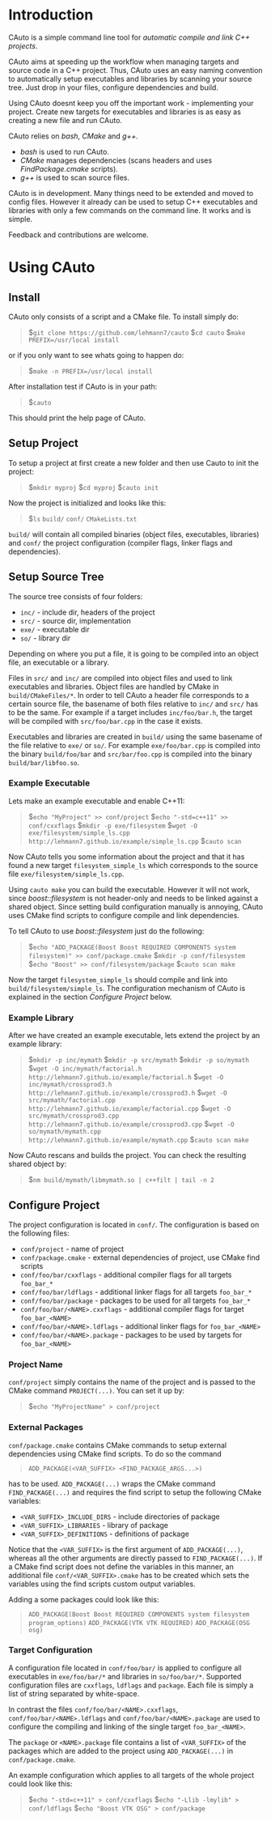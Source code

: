 
# Introduction

CAuto is a simple command line tool for _automatic compile and link C++ projects_.

CAuto aims at speeding up the workflow when managing targets and source code in a C++ project. Thus, CAuto uses an easy naming convention to automatically setup executables and libraries by scanning your source tree. Just drop in your files, configure dependencies and build.

Using CAuto doesnt keep you off the important work - implementing your project. Create new targets for executables and libraries is as easy as creating a new file and run CAuto.

CAuto relies on _bash_, _CMake_ and _g++_.

- _bash_  is used to run CAuto.
- _CMake_ manages dependencies (scans headers and uses _FindPackage.cmake_ scripts).
- _g++_   is used to scan source files.

CAuto is in development. Many things need to be extended and moved to config files. However it already can be used to setup C++ executables and libraries with only a few commands on the command line. It works and is simple.

Feedback and contributions are welcome.

# Using CAuto

## Install

CAuto only consists of a script and a CMake file. To install simply do:

> $`git clone https://github.com/lehmann7/cauto`
> $`cd cauto`
> $`make PREFIX=/usr/local install`

or if you only want to see whats going to happen do:

> $`make -n PREFIX=/usr/local install`

After installation test if CAuto is in your path:

> $`cauto`

This should print the help page of CAuto.

## Setup Project

To setup a project at first create a new folder and then use Cauto to init the project:

> $`mkdir myproj`
> $`cd myproj`
> $`cauto init`

Now the project is initialized and looks like this:

> $`ls`
> `build/`
> `conf/`
> `CMakeLists.txt`

`build/` will contain all compiled binaries (object files, executables, libraries) and `conf/` the project configuration (compiler flags, linker flags and dependencies).

## Setup Source Tree

The source tree consists of four folders:

* `inc/` - include dir, headers of the project
* `src/` - source dir, implementation
* `exe/` - executable dir
* `so/` - library dir

Depending on where you put a file, it is going to be compiled into an object file, an executable or a library.

Files in `src/` and `inc/` are compiled into object files and used to link executables and libraries. Object files are handled by CMake in `build/CMakeFiles/*`. In order to tell CAuto a header file corresponds to a certain source file, the basename of both files relative to `inc/` and `src/` has to be the same. For example if a target includes `inc/foo/bar.h`, the target will be compiled with `src/foo/bar.cpp` in the case it exists.

Executables and libraries are created in `build/` using the same basename of the file relative to `exe/` or `so/`. For example `exe/foo/bar.cpp` is compiled into the binary `build/foo/bar` and `src/bar/foo.cpp` is compiled into the binary `build/bar/libfoo.so`.

### Example Executable

Lets make an example executable and enable C++11:

> $`echo "MyProject" >> conf/project`
> $`echo "-std=c++11" >> conf/cxxflags`
> $`mkdir -p exe/filesystem`
> $`wget -O exe/filesystem/simple_ls.cpp http://lehmann7.github.io/example/simple_ls.cpp`
> $`cauto scan`

Now CAuto tells you some information about the project and that it has found a new target `filesystem_simple_ls` which corresponds to the source file `exe/filesystem/simple_ls.cpp`.

Using `cauto make` you can build the executable. However it will not work, since _boost::filesystem_ is not header-only and needs to be linked against a shared object. Since setting build configuration manually is annoying, CAuto uses CMake find scripts to configure compile and link dependencies.

To tell CAuto to use _boost::filesystem_ just do the following:

> $`echo "ADD_PACKAGE(Boost Boost REQUIRED COMPONENTS system filesystem)" >> conf/package.cmake`
> $`mkdir -p conf/filesystem`
> $`echo "Boost" >> conf/filesystem/package`
> $`cauto scan make`

Now the target `filesystem_simple_ls` should compile and link into `build/filesystem/simple_ls`. The configuration mechanism of CAuto is explained in the section _Configure Project_ below.

### Example Library

After we have created an example executable, lets extend the project by an example library:

> $`mkdir -p inc/mymath`
> $`mkdir -p src/mymath`
> $`mkdir -p so/mymath`
> $`wget -O inc/mymath/factorial.h http://lehmann7.github.io/example/factorial.h`
> $`wget -O inc/mymath/crossprod3.h http://lehmann7.github.io/example/crossprod3.h`
> $`wget -O src/mymath/factorial.cpp http://lehmann7.github.io/example/factorial.cpp`
> $`wget -O src/mymath/crossprod3.cpp http://lehmann7.github.io/example/crossprod3.cpp`
> $`wget -O so/mymath/mymath.cpp http://lehmann7.github.io/example/mymath.cpp`
> $`cauto scan make`

Now CAuto rescans and builds the project. You can check the resulting shared object by:

> $`nm build/mymath/libmymath.so | c++filt | tail -n 2`

## Configure Project

The project configuration is located in `conf/`. The configuration is based on the following files:

* `conf/project` - name of project
* `conf/package.cmake` - external dependencies of project, use CMake find scripts
* `conf/foo/bar/cxxflags` - additional compiler flags for all targets `foo_bar_*`
* `conf/foo/bar/ldflags` - additional linker flags for all targets `foo_bar_*`
* `conf/foo/bar/package` - packages to be used for all targets `foo_bar_*`
* `conf/foo/bar/<NAME>.cxxflags` - additional compiler flags for target `foo_bar_<NAME>`
* `conf/foo/bar/<NAME>.ldflags` - additional linker flags for `foo_bar_<NAME>`
* `conf/foo/bar/<NAME>.package` - packages to be used by targets for `foo_bar_<NAME>`

### Project Name

`conf/project` simply contains the name of the project and is passed to the CMake command `PROJECT(...)`. You can set it up by:

> $`echo "MyProjectName" > conf/project`

### External Packages

`conf/package.cmake` contains CMake commands to setup external dependencies using CMake find scripts. To do so the command

> `ADD_PACKAGE(<VAR_SUFFIX> <FIND_PACKAGE_ARGS...>)`

has to be used. `ADD_PACKAGE(...)` wraps the CMake command `FIND_PACKAGE(...)` and requires the find script to setup the following CMake variables:

* `<VAR_SUFFIX>_INCLUDE_DIRS` - include directories of package
* `<VAR_SUFFIX>_LIBRARIES` - library of package
* `<VAR_SUFFIX>_DEFINITIONS` - definitions of package

Notice that the `<VAR_SUFFIX>` is the first argument of `ADD_PACKAGE(...)`, whereas all the other arguments are directly passed to `FIND_PACKAGE(...)`. If a CMake find script does not define the variables in this manner, an additional file `conf/<VAR_SUFFIX>.cmake` has to be created which sets the variables using the find scripts custom output variables.

Adding a some packages could look like this:

> `ADD_PACKAGE(Boost Boost REQUIRED COMPONENTS system filesystem program_options)`
> `ADD_PACKAGE(VTK VTK REQUIRED)`
> `ADD_PACKAGE(OSG osg)`

### Target Configuration

A configuration file located in `conf/foo/bar/` is applied to configure all executables in `exe/foo/bar/*` and libraries in `so/foo/bar/*`. Supported configuration files are `cxxflags`, `ldflags` and `package`. Each file is simply a list of string separated by white-space.

In contrast the files `conf/foo/bar/<NAME>.cxxflags`, `conf/foo/bar/<NAME>.ldflags` and `conf/foo/bar/<NAME>.package` are used to configure the compiling and linking of the single target `foo_bar_<NAME>`.

The `package` or `<NAME>.package` file contains a list of `<VAR_SUFFIX>` of the packages which are added to the project using `ADD_PACKAGE(...)` in `conf/package.cmake`.

An example configuration which applies to all targets of the whole project could look like this:

> $`echo "-std=c++11" > conf/cxxflags`
> $`echo "-Llib -lmylib" > conf/ldflags`
> $`echo "Boost VTK OSG" > conf/package`
